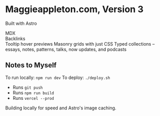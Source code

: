 # Maggieappleton.com, Version 3

Built with Astro

MDX  
Backlinks  
Tooltip hover previews
Masonry grids with just CSS
Typed collections – essays, notes, patterns, talks, now updates, and podcasts

## Notes to Myself

To run locally: `npm run dev`
To deploy: `./deploy.sh`

- Runs `git push`
- Runs `npm run build`
- Runs `vercel --prod`

Building locally for speed and Astro's image caching.

